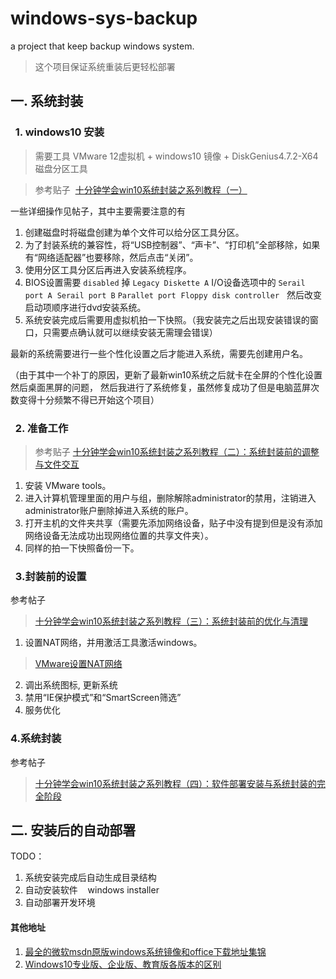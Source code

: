 # windows-sys-backup
a project that keep backup windows system.

> 这个项目保证系统重装后更轻松部署

##  一. 系统封装

###   1. windows10 安装
> 需要工具 VMware 12虚拟机 + windows10 镜像 + DiskGenius4.7.2-X64 磁盘分区工具

> 参考贴子  [十分钟学会win10系统封装之系列教程（一）](http://www.yishimei.cn/network/706.html)

一些详细操作见帖子，其中主要需要注意的有

1. 创建磁盘时将磁盘创建为单个文件可以给分区工具分区。
2. 为了封装系统的兼容性，将“USB控制器”、“声卡”、“打印机”全部移除，如果有“网络适配器”也要移除，然后点击“关闭”。
3. 使用分区工具分区后再进入安装系统程序。
4. BIOS设置需要 `disabled` 掉 `Legacy Diskette A` I/O设备选项中的 `Serail port A`  `Serail port B` `Parallet port`  `Floppy disk controller`
   然后改变启动项顺序进行dvd安装系统。
5. 系统安装完成后需要用虚拟机拍一下快照。（我安装完之后出现安装错误的窗口，只需要点确认就可以继续安装无需理会错误）

最新的系统需要进行一些个性化设置之后才能进入系统，需要先创建用户名。

（由于其中一个补丁的原因，更新了最新win10系统之后就卡在全屏的个性化设置然后桌面黑屏的问题， 然后我进行了系统修复，虽然修复成功了但是电脑蓝屏次数变得十分频繁不得已开始这个项目）

###   2. 准备工作
> 参考贴子 [十分钟学会win10系统封装之系列教程（二）：系统封装前的调整与文件交互](http://www.yishimei.cn/computer/710.html)

1. 安装 VMware tools。
2. 进入计算机管理里面的用户与组，删除解除administrator的禁用，注销进入administrator账户删除掉进入系统的账户。
3. 打开主机的文件夹共享（需要先添加网络设备，贴子中没有提到但是没有添加网络设备无法成功出现网络位置的共享文件夹）。
4. 同样的拍一下快照备份一下。

###   3.封装前的设置
参考帖子
>  [十分钟学会win10系统封装之系列教程（三）：系统封装前的优化与清理](http://www.yishimei.cn/computer/712.html)

1. 设置NAT网络，并用激活工具激活windows。
> [VMware设置NAT网络](https://jingyan.baidu.com/article/e8cdb32b4217e737052baddb.html)

2. 调出系统图标, 更新系统
3. 禁用“IE保护模式”和“SmartScreen筛选”
4. 服务优化

### 4.系统封装
参考帖子
>  [十分钟学会win10系统封装之系列教程（四）：软件部署安装与系统封装的完全阶段](http://www.yishimei.cn/computer/713.html)

## 二. 安装后的自动部署

TODO：
1. 系统安装完成后自动生成目录结构
2. 自动安装软件
    windows installer
3. 自动部署开发环境

#### 其他地址
1. [最全的微软msdn原版windows系统镜像和office下载地址集锦](http://www.yishimei.cn/network/290.html)
2. [Windows10专业版、企业版、教育版各版本的区别](http://www.xitongtiandi.net/wenzhang/win10/16011.html)
